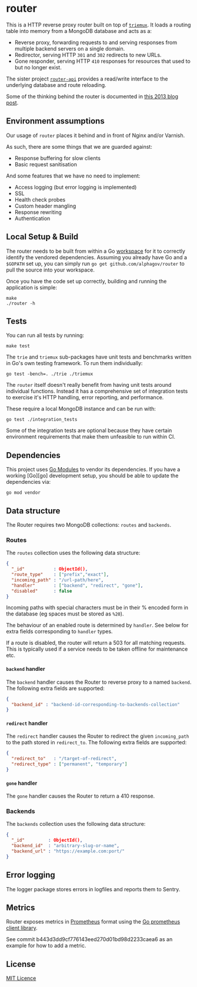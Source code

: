 # router

This is a HTTP reverse proxy router built on top of [`triemux`][tm]. It
loads a routing table into memory from a MongoDB database and acts as a:

- Reverse proxy, forwarding requests to and serving responses from multiple
  backend servers on a single domain.
- Redirector, serving HTTP `301` and `302` redirects to new URLs.
- Gone responder, serving HTTP `410` responses for resources that used to
  but no longer exist.

The sister project [`router-api`][router-api] provides a read/write
interface to the underlying database and route reloading.

Some of the thinking behind the router is documented in [this 2013 blog post][post].

[tm]: https://github.com/alphagov/router/tree/master/triemux
[router-api]: https://github.com/alphagov/router-api
[post]: https://gdstechnology.blog.gov.uk/2013/12/05/building-a-new-router-for-gov-uk/

## Environment assumptions

Our usage of `router` places it behind and in front of Nginx and/or Varnish.

As such, there are some things that we are guarded against:

- Response buffering for slow clients
- Basic request sanitisation

And some features that we have no need to implement:

- Access logging (but error logging is implemented)
- SSL
- Health check probes
- Custom header mangling
- Response rewriting
- Authentication

## Local Setup & Build

The router needs to be built from within a Go [workspace][workspace] for it to
correctly identify the vendored dependencies.  Assuming you already have Go and
a `$GOPATH` set up, you can simply run `go get github.com/alphagov/router` to
pull the source into your workspace.

Once you have the code set up correctly, building and running the application
is simple:

    make
    ./router -h

[workspace]: https://golang.org/doc/code.html#Workspaces

## Tests

You can run all tests by running:

    make test

The `trie` and `triemux` sub-packages have unit tests and benchmarks written
in Go's own testing framework. To run them individually:

    go test -bench=. ./trie ./triemux

The `router` itself doesn't really benefit from having unit tests around
individual functions. Instead it has a comprehensive set of integration
tests to exercise it's HTTP handling, error reporting, and performance.

These require a local MongoDB instance and can be run with:

    go test ./integration_tests

Some of the integration tests are optional because they have certain
environment requirements that make them unfeasible to run within CI.

## Dependencies

This project uses [Go Modules](https://github.com/golang/go/wiki/Modules) to vendor its dependencies.
If you have a working [Go][go] development setup, you should be able to update the dependencies via:

    go mod vendor

## Data structure

The Router requires two MongoDB collections: `routes` and `backends`.

### Routes

The `routes` collection uses the following data structure:

```json
{
  "_id"           : ObjectId(),
  "route_type"    : ["prefix","exact"],
  "incoming_path" : "/url-path/here",
  "handler"       : ["backend", "redirect", "gone"],
  "disabled"      : false
}
```

Incoming paths with special characters must be in their % encoded form in the
database (eg spaces must be stored as `%20`).

The behaviour of an enabled route is determined by `handler`. See below for
extra fields corresponding to `handler` types.

If a route is disabled, the router will return a 503 for all matching requests.
This is typically used if a service needs to be taken offline for maintenance
etc.

#### `backend` handler

The `backend` handler causes the Router to reverse proxy to a named
`backend`. The following extra fields are supported:

```json
{
  "backend_id" : "backend-id-corresponding-to-backends-collection"
}
```

#### `redirect` handler

The `redirect` handler causes the Router to redirect the given
`incoming_path` to the path stored in `redirect_to`. The following
extra fields are supported:

```json
{
  "redirect_to"   : "/target-of-redirect",
  "redirect_type" : ["permanent", "temporary"]
}
```

#### `gone` handler

The `gone` handler causes the Router to return a 410 response.

### Backends

The `backends` collection uses the following data structure:

```json
{
  "_id"         : ObjectId(),
  "backend_id"  : "arbitrary-slug-or-name",
  "backend_url" : "https://example.com:port/"
}
```

## Error logging

The logger package stores errors in logfiles and reports them to Sentry.

## Metrics

Router exposes metrics in [Prometheus](https://prometheus.io) format using the
[Go prometheus client
library](https://godoc.org/github.com/dnesting/client_golang/prometheus).

See commit b443d3dd9cf776143eed270d01bd98d2233caea6 as an example for how to
add a metric.

## License

[MIT Licence](LICENSE)
